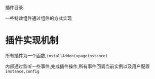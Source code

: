 插件目录.

一些特效组件通过组件的方式实现

# 插件实现机制
所有插件为一个函数,`installAddon(vpageinstance)`

内部通过监听一些事件,完成插件操作,所有事件回调当前实例以及用户配置`instance,config`
